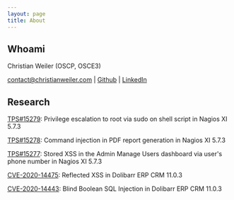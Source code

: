 ```yaml
---
layout: page
title: About
---
```


## Whoami

Christian Weiler (OSCP, OSCE3)

contact@christianweiler.com \| [Github](https://github.com/ChristianWeiler) \| [LinkedIn](https://www.linkedin.com/in/christianjweiler/)


## Research

[TPS#15279](https://www.nagios.com/downloads/nagios-xi/change-log/): Privilege escalation to root via sudo on shell script in Nagios XI 5.7.3

[TPS#15278](https://www.nagios.com/downloads/nagios-xi/change-log/): Command injection in PDF report generation in Nagios XI 5.7.3

[TPS#15277](https://www.nagios.com/downloads/nagios-xi/change-log/): Stored XSS in the Admin Manage Users dashboard via user's phone number in Nagios XI 5.7.3

[CVE-2020-14475](https://github.com/Dolibarr/dolibarr/commit/22ca5e067189bffe8066df26df923a386f044c08): Reflected XSS in Dolibarr ERP CRM 11.0.3

[CVE-2020-14443](https://github.com/Dolibarr/dolibarr/commit/40e16672e3aa4e9208ea7a4829f30507dcdfc4ba): Blind Boolean SQL Injection in Dolibarr ERP CRM 11.0.3
